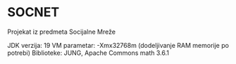 # SOCNET
Projekat iz predmeta Socijalne Mreže

JDK verzija: 19
VM parametar: -Xmx32768m (dodeljivanje RAM memorije po potrebi)
Biblioteke: JUNG, Apache Commons math 3.6.1
